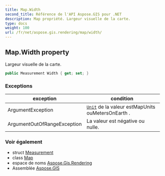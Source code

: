 ```yaml
---
title: Map.Width
second_title: Référence de l'API Aspose.GIS pour .NET
description: Map propriété. Largeur visuelle de la carte.
type: docs
weight: 100
url: /fr/net/aspose.gis.rendering/map/width/
---
```

## Map.Width property

Largeur visuelle de la carte.

```csharp
public Measurement Width { get; set; }
```

### Exceptions

| exception | condition |
| --- | --- |
| ArgumentException | [`Unit`](../../measurement/unit/) de la valeur estMapUnits ouMetersOnEarth . |
| ArgumentOutOfRangeException | La valeur est négative ou nulle. |

### Voir également

* struct [Measurement](../../measurement/)
* class [Map](../)
* espace de noms [Aspose.Gis.Rendering](../../map/)
* Assemblée [Aspose.GIS](../../../)


